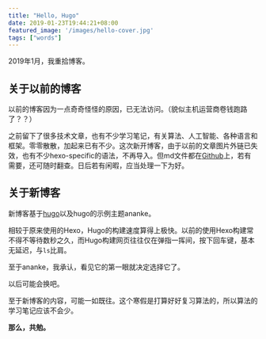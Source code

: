 ```yaml
---
title: "Hello, Hugo"
date: 2019-01-23T19:44:21+08:00
featured_image: '/images/hello-cover.jpg'
tags: ["words"]
---
```


2019年1月，我重拾博客。

<!-- more -->

## 关于以前的博客

以前的博客因为一点奇奇怪怪的原因，已无法访问。（貌似主机运营商卷钱跑路了？？）

之前留下了很多技术文章，也有不少学习笔记，有关算法、人工智能、各种语言和框架。零零散散，加起来已有不少。这次新开博客，由于以前的文章图片外链已失效，也有不少hexo-specific的语法，不再导入。但md文件都在[Github](https://github.com/linyxus/linro-hexo)上，若有需要，还可随时翻查。日后若有闲暇，应当处理一下为好。

## 关于新博客

新博客基于[hugo](https://gohugo.io)以及hugo的示例主题ananke。

相较于原来使用的Hexo，Hugo的构建速度算得上极快。以前的使用Hexo构建常不得不等待数秒之久，而Hugo构建网页往往仅在弹指一挥间，按下回车键，基本无延迟，与`ls`比肩。

至于ananke，我承认，看见它的第一眼就决定选择它了。

以后可能会换吧。

至于新博客的内容，可能一如既往。这个寒假是打算好好复习算法的，所以算法的学习笔记应该不会少。

**那么，共勉。**
